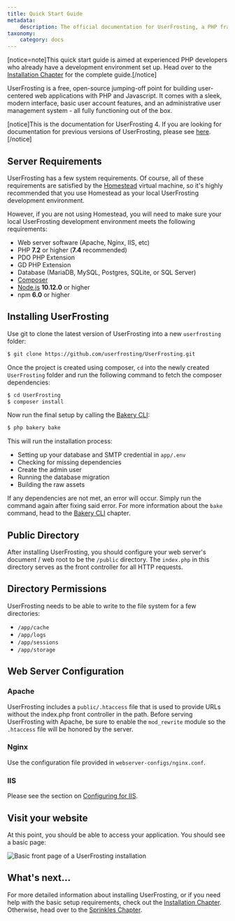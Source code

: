 ```yaml
---
title: Quick Start Guide
metadata:
    description: The official documentation for UserFrosting, a PHP framework and full-featured user management application.
taxonomy:
    category: docs
---
```


[notice=note]This quick start guide is aimed at experienced PHP developers who already have a development environment set up. Head over to the [Installation Chapter](/installation) for the complete guide.[/notice]

UserFrosting is a free, open-source jumping-off point for building user-centered web applications with PHP and Javascript. It comes with a sleek, modern interface, basic user account features, and an administrative user management system - all fully functioning out of the box.

[notice]This is the documentation for UserFrosting 4. If you are looking for documentation for previous versions of UserFrosting, please see [here](https://legacy.userfrosting.com).[/notice]

## Server Requirements

UserFrosting has a few system requirements. Of course, all of these requirements are satisfied by the [Homestead](/installation/environment/homestead) virtual machine, so it's highly recommended that you use Homestead as your local UserFrosting development environment.

However, if you are not using Homestead, you will need to make sure your local UserFrosting development environment meets the following requirements:

- Web server software (Apache, Nginx, IIS, etc)
- PHP **7.2** or higher (**7.4** recommended)
- PDO PHP Extension
- GD PHP Extension
- Database (MariaDB, MySQL, Postgres, SQLite, or SQL Server)
- [Composer](https://getcomposer.org/)
- [Node.js](https://nodejs.org/en/) **10.12.0** or higher
- npm **6.0** or higher

## Installing UserFrosting

Use git to clone the latest version of UserFrosting into a new `userfrosting` folder:

```bash
$ git clone https://github.com/userfrosting/UserFrosting.git
```

Once the project is created using composer, `cd` into the newly created `UserFrosting` folder and run the following command to fetch the composer dependencies:

```bash
$ cd UserFrosting
$ composer install
```

Now run the final setup by calling the [Bakery CLI](/cli):

```bash
$ php bakery bake
```

This will run the installation process:

- Setting up your database and SMTP credential in `app/.env`
- Checking for missing dependencies
- Create the admin user
- Running the database migration
- Building the raw assets

If any dependencies are not met, an error will occur. Simply run the command again after fixing said error. For more information about the `bake` command, head to the [Bakery CLI](/cli) chapter.

## Public Directory

After installing UserFrosting, you should configure your web server's document / web root to be the `/public` directory. The `index.php` in this directory serves as the front controller for all HTTP requests.

## Directory Permissions

UserFrosting needs to be able to write to the file system for a few directories:

- `/app/cache`
- `/app/logs`
- `/app/sessions`
- `/app/storage`

## Web Server Configuration

### Apache

UserFrosting includes a `public/.htaccess` file that is used to provide URLs without the index.php front controller in the path. Before serving UserFrosting with Apache, be sure to enable the `mod_rewrite` module so the `.htaccess` file will be honored by the server.

### Nginx

Use the configuration file provided in `webserver-configs/nginx.conf`.

### IIS

Please see the section on [Configuring for IIS](/installation/other-situations/iis).

## Visit your website

At this point, you should be able to access your application. You should see a basic page:

![Basic front page of a UserFrosting installation](/images/front-page.png)

## What's next...

For more detailed information about installing UserFrosting, or if you need help with the basic setup requirements, check out the [Installation Chapter](/installation). Otherwise, head over to the [Sprinkles Chapter](/sprinkles).
